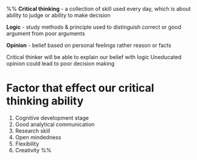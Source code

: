 %% **Critical thinking** - a collection of skill used every day, which is about ability to judge or ability to make decision

**Logic** - study methods & principle used to distinguish correct or good argument from poor arguments 

**Opinion** - belief based on personal feelings rather reason or facts

Critical thinker will be able to explain our belief with logic
Uneducated opinion could lead to poor decision making

# Factor that effect our critical thinking ability
1. Cognitive development stage 
2. Good analytical communication
3. Research skill
4. Open mindedness
5. Flexibility
6. Creativity %%